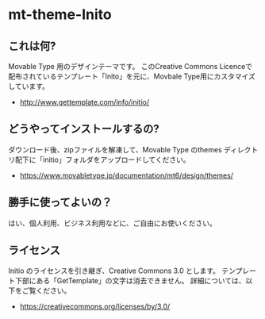 # mt-theme-Inito

## これは何?

Movable Type 用のデザインテーマです。
このCreative Commons Licenceで配布されているテンプレート「Inito」を元に、Movbale Type用にカスタマイズしています。
- http://www.gettemplate.com/info/initio/ 

## どうやってインストールするの?

ダウンロード後、zipファイルを解凍して、Movable Type のthemes ディレクトリ配下に「initio」フォルダをアップロードしてください。
- https://www.movabletype.jp/documentation/mt6/design/themes/


## 勝手に使ってよいの？
はい、個人利用、ビジネス利用などに、ご自由にお使いください。

## ライセンス

Initio のライセンスを引き継ぎ、Creative Commons 3.0 とします。
テンプレート下部にある「GetTemplate」の文字は消去できません。
詳細については、以下をご覧ください。

- https://creativecommons.org/licenses/by/3.0/
